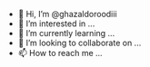 - 👋 Hi, I’m @ghazaldoroodiii
- 👀 I’m interested in ...
- 🌱 I’m currently learning ...
- 💞️ I’m looking to collaborate on ...
- 📫 How to reach me ...

<!---
ghazaldoroodiii/ghazaldoroodiii is a ✨ special ✨ repository because its `README.md` (this file) appears on your GitHub profile.
You can click the Preview link to take a look at your changes.
--->

